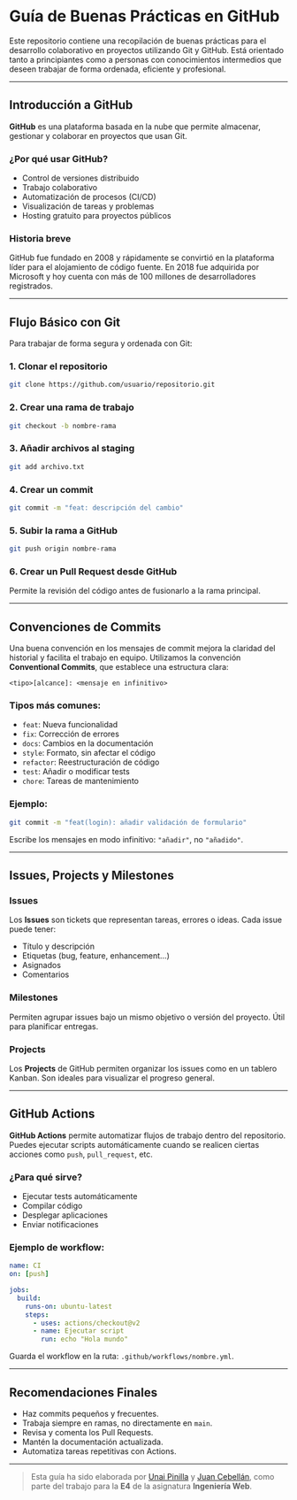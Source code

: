 # Guía de Buenas Prácticas en GitHub

Este repositorio contiene una recopilación de buenas prácticas para el desarrollo colaborativo en proyectos utilizando Git y GitHub. Está orientado tanto a principiantes como a personas con conocimientos intermedios que deseen trabajar de forma ordenada, eficiente y profesional.

-----------

## Introducción a GitHub

**GitHub** es una plataforma basada en la nube que permite almacenar, gestionar y colaborar en proyectos que usan Git.

### ¿Por qué usar GitHub?

- Control de versiones distribuido
- Trabajo colaborativo
- Automatización de procesos (CI/CD)
- Visualización de tareas y problemas
- Hosting gratuito para proyectos públicos

### Historia breve

GitHub fue fundado en 2008 y rápidamente se convirtió en la plataforma líder para el alojamiento de código fuente. En 2018 fue adquirida por Microsoft y hoy cuenta con más de 100 millones de desarrolladores registrados.

-----------

## Flujo Básico con Git

Para trabajar de forma segura y ordenada con Git:

### 1. Clonar el repositorio

```bash
git clone https://github.com/usuario/repositorio.git
```

### 2. Crear una rama de trabajo

```bash
git checkout -b nombre-rama
```

### 3. Añadir archivos al staging

```bash
git add archivo.txt
```

### 4. Crear un commit

```bash
git commit -m "feat: descripción del cambio"
```

### 5. Subir la rama a GitHub

```bash
git push origin nombre-rama
```

### 6. Crear un Pull Request desde GitHub

Permite la revisión del código antes de fusionarlo a la rama principal.

-----------

## Convenciones de Commits

Una buena convención en los mensajes de commit mejora la claridad del historial y facilita el trabajo en equipo. Utilizamos la convención **Conventional Commits**, que establece una estructura clara:

```
<tipo>[alcance]: <mensaje en infinitivo>
```

### Tipos más comunes:

- `feat`: Nueva funcionalidad
- `fix`: Corrección de errores
- `docs`: Cambios en la documentación
- `style`: Formato, sin afectar el código
- `refactor`: Reestructuración de código
- `test`: Añadir o modificar tests
- `chore`: Tareas de mantenimiento

### Ejemplo:

```bash
git commit -m "feat(login): añadir validación de formulario"
```

Escribe los mensajes en modo infinitivo: `"añadir"`, no `"añadido"`.

-----------

## Issues, Projects y Milestones

### Issues

Los **Issues** son tickets que representan tareas, errores o ideas. Cada issue puede tener:

- Título y descripción
- Etiquetas (bug, feature, enhancement...)
- Asignados
- Comentarios

### Milestones

Permiten agrupar issues bajo un mismo objetivo o versión del proyecto. Útil para planificar entregas.

### Projects

Los **Projects** de GitHub permiten organizar los issues como en un tablero Kanban. Son ideales para visualizar el progreso general.

-----------

## GitHub Actions

**GitHub Actions** permite automatizar flujos de trabajo dentro del repositorio. Puedes ejecutar scripts automáticamente cuando se realicen ciertas acciones como `push`, `pull_request`, etc.

### ¿Para qué sirve?

- Ejecutar tests automáticamente
- Compilar código
- Desplegar aplicaciones
- Enviar notificaciones

### Ejemplo de workflow:

```yml
name: CI
on: [push]

jobs:
  build:
    runs-on: ubuntu-latest
    steps:
      - uses: actions/checkout@v2
      - name: Ejecutar script
        run: echo "Hola mundo"
```

Guarda el workflow en la ruta: `.github/workflows/nombre.yml`.

-----------

## Recomendaciones Finales

- Haz commits pequeños y frecuentes.
- Trabaja siempre en ramas, no directamente en `main`.
- Revisa y comenta los Pull Requests.
- Mantén la documentación actualizada.
- Automatiza tareas repetitivas con Actions.

-----------

> Esta guía ha sido elaborada por [Unai Pinilla](https://www.github.com/unaipini) y [Juan Cebellán](https://www.github.com/juancebellan), como parte del trabajo para la **E4** de la asignatura **Ingeniería Web**.
